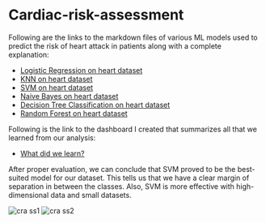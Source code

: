 # Cardiac-risk-assessment

Following are the links to the markdown files of various ML models used to predict the risk of heart attack in patients along with a complete explanation:

* [Logistic Regression on heart dataset](./Logistic%20Regression%20-%20Heart%20Dataset/Logistic%20Regression.md)
* [KNN on heart dataset](./KNN%20-%20heart%20dataset/KNN%20markdown.md)
* [SVM on heart dataset](./SVM%20-%20heart%20dataset/SVM%20markdown.md)
* [Naive Bayes on heart dataset](./Naive%20Bayes%20-%20Heart%20Dataset/Naive%20Bayes.md)
* [Decision Tree Classification on heart dataset](./Decision%20Tree%20-%20Heart%20Dataset/Decision%20Tree.md)
* [Random Forest on heart dataset](./Random%20Forest%20-%20heart%20dataset/Random%20Forest%20markdown.md)

Following is the link to the dashboard I created that summarizes all that we learned from our analysis:

* [What did we learn?](./What%20did%20we%20learn.pdf)

After proper evaluation, we can conclude that SVM proved to be the best-suited model for our dataset. This tells us that we have a clear margin of separation in between the classes. Also, SVM is more effective with high-dimensional data and small datasets.

![cra ss1](https://github.com/nishita02/Cardiolytics/assets/117457277/2a3c622a-8b0a-4934-a6f9-90a139a7bc6f)  ![cra ss2](https://github.com/nishita02/Cardiolytics/assets/117457277/7c626035-b416-4fc3-84ba-10236d86e49e)
